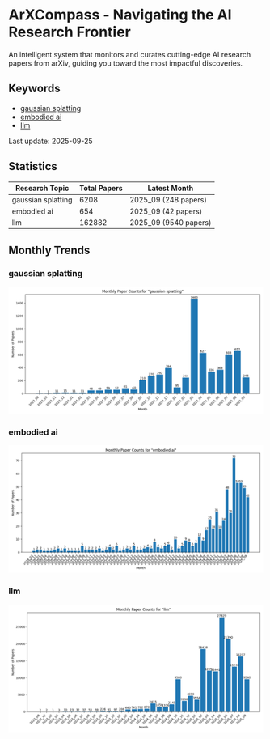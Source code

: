 # ArXCompass - Navigating the AI Research Frontier
An intelligent system that monitors and curates cutting-edge AI research papers from arXiv, guiding you toward the most impactful discoveries.

## Keywords

- [gaussian splatting](gaussian_splatting/)
- [embodied ai](embodied_ai/)
- [llm](llm/)

Last update: 2025-09-25

## Statistics

| Research Topic | Total Papers | Latest Month |
| --- | --- | --- |
| gaussian splatting | 6208 | 2025_09 (248 papers) |
| embodied ai | 654 | 2025_09 (42 papers) |
| llm | 162882 | 2025_09 (9540 papers) |

## Monthly Trends

### gaussian splatting

![Monthly Paper Counts for gaussian splatting](gaussian_splatting/monthly_stats.png)

### embodied ai

![Monthly Paper Counts for embodied ai](embodied_ai/monthly_stats.png)

### llm

![Monthly Paper Counts for llm](llm/monthly_stats.png)

